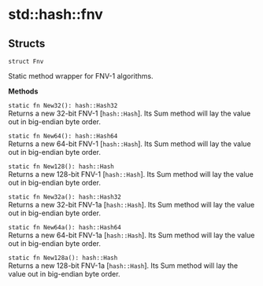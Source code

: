 # std:\:hash\::fnv

## Structs

```jule
struct Fnv
```
Static method wrapper for FNV-1 algorithms.

**Methods**

`static fn New32(): hash::Hash32`\
Returns a new 32-bit FNV-1 [`hash::Hash`]. Its Sum method will lay the value out in big-endian byte order.

`static fn New64(): hash::Hash64`\
Returns a new 64-bit FNV-1 [`hash::Hash`]. Its Sum method will lay the value out in big-endian byte order.

`static fn New128(): hash::Hash`\
Returns a new 128-bit FNV-1 [`hash::Hash`]. Its Sum method will lay the value out in big-endian byte order.

`static fn New32a(): hash::Hash32`\
Returns a new 32-bit FNV-1a [`hash::Hash`]. Its Sum method will lay the value out in big-endian byte order.

`static fn New64a(): hash::Hash64`\
Returns a new 64-bit FNV-1a [`hash::Hash`]. Its Sum method will lay the value out in big-endian byte order.

`static fn New128a(): hash::Hash`\
Returns a new 128-bit FNV-1a [`hash::Hash`]. Its Sum method will lay the value out in big-endian byte order.